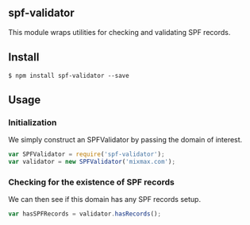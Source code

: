 ## spf-validator
This module wraps utilities for checking and validating SPF records.

## Install
```
$ npm install spf-validator --save
```

## Usage

### Initialization
We simply construct an SPFValidator by passing the domain of interest.
```js
var SPFValidator = require('spf-validator');
var validator = new SPFValidator('mixmax.com');
```

### Checking for the existence of SPF records
We can then see if this domain has any SPF records setup.
```js
var hasSPFRecords = validator.hasRecords();
```